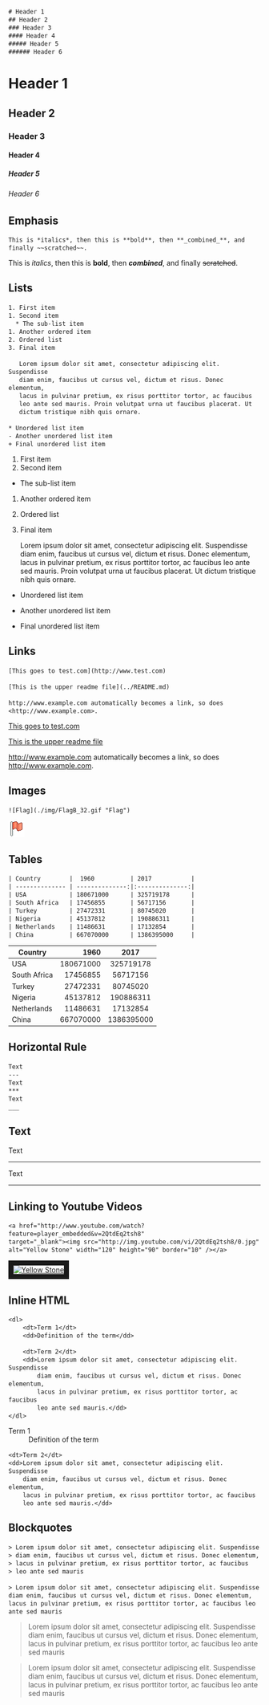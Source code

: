 ```
# Header 1
## Header 2
### Header 3
#### Header 4
##### Header 5
###### Header 6
```

# Header 1
## Header 2
### Header 3
#### Header 4
##### Header 5
###### Header 6

## Emphasis
```
This is *italics*, then this is **bold**, then **_combined_**, and
finally ~~scratched~~.
```
This is *italics*, then this is **bold**, then **_combined_**, and
finally ~~scratched~~.

## Lists
```
1. First item
1. Second item
  * The sub-list item
1. Another ordered item
2. Ordered list
3. Final item

   Lorem ipsum dolor sit amet, consectetur adipiscing elit. Suspendisse
   diam enim, faucibus ut cursus vel, dictum et risus. Donec elementum,
   lacus in pulvinar pretium, ex risus porttitor tortor, ac faucibus
   leo ante sed mauris. Proin volutpat urna ut faucibus placerat. Ut
   dictum tristique nibh quis ornare.

* Unordered list item
- Another unordered list item
+ Final unordered list item
```
1. First item
1. Second item
  * The sub-list item
1. Another ordered item
2. Ordered list
3. Final item

   Lorem ipsum dolor sit amet, consectetur adipiscing elit. Suspendisse
   diam enim, faucibus ut cursus vel, dictum et risus. Donec elementum,
   lacus in pulvinar pretium, ex risus porttitor tortor, ac faucibus
   leo ante sed mauris. Proin volutpat urna ut faucibus placerat. Ut
   dictum tristique nibh quis ornare.

* Unordered list item
- Another unordered list item
+ Final unordered list item

## Links
```
[This goes to test.com](http://www.test.com)

[This is the upper readme file](../README.md)

http://www.example.com automatically becomes a link, so does
<http://www.example.com>.
```

[This goes to test.com](http://www.test.com)

[This is the upper readme file](../README.md)

http://www.example.com automatically becomes a link, so does
<http://www.example.com>.

## Images
```
![Flag](./img/FlagB_32.gif "Flag")
```

![Flag](./img/FlagB_32.gif "Flag")

## Tables
```
| Country        |  1960          | 2017           |
| -------------- | --------------:|:--------------:|
| USA            | 180671000      | 325719178      |
| South Africa   | 17456855       | 56717156       |
| Turkey         | 27472331       | 80745020       |
| Nigeria        | 45137812       | 190886311      |
| Netherlands    | 11486631       | 17132854       |
| China          | 667070000      | 1386395000     |
```

| Country        |  1960          | 2017           |
| -------------- | --------------:|:--------------:|
| USA            | 180671000      | 325719178      |
| South Africa   | 17456855       | 56717156       |
| Turkey         | 27472331       | 80745020       |
| Nigeria        | 45137812       | 190886311      |
| Netherlands    | 11486631       | 17132854       |
| China          | 667070000      | 1386395000     |

## Horizontal Rule
```
Text
---
Text
***
Text
___
```
Text
---
Text
***
Text
___

## Linking to Youtube Videos
```
<a href="http://www.youtube.com/watch?feature=player_embedded&v=2QtdEq2tsh8"
target="_blank"><img src="http://img.youtube.com/vi/2QtdEq2tsh8/0.jpg"
alt="Yellow Stone" width="120" height="90" border="10" /></a>
```

<a href="http://www.youtube.com/watch?feature=player_embedded&v=2QtdEq2tsh8"
target="_blank"><img src="http://img.youtube.com/vi/2QtdEq2tsh8/0.jpg"
alt="Yellow Stone" width="120" height="90" border="10" /></a>

## Inline HTML
```
<dl>
    <dt>Term 1</dt>
    <dd>Definition of the term</dd>

    <dt>Term 2</dt>
    <dd>Lorem ipsum dolor sit amet, consectetur adipiscing elit. Suspendisse
        diam enim, faucibus ut cursus vel, dictum et risus. Donec elementum,
        lacus in pulvinar pretium, ex risus porttitor tortor, ac faucibus
        leo ante sed mauris.</dd>
</dl>
```

<dl>
    <dt>Term 1</dt>
    <dd>Definition of the term</dd>

    <dt>Term 2</dt>
    <dd>Lorem ipsum dolor sit amet, consectetur adipiscing elit. Suspendisse
        diam enim, faucibus ut cursus vel, dictum et risus. Donec elementum,
        lacus in pulvinar pretium, ex risus porttitor tortor, ac faucibus
        leo ante sed mauris.</dd>
</dl>

## Blockquotes
```
> Lorem ipsum dolor sit amet, consectetur adipiscing elit. Suspendisse
> diam enim, faucibus ut cursus vel, dictum et risus. Donec elementum,
> lacus in pulvinar pretium, ex risus porttitor tortor, ac faucibus
> leo ante sed mauris

> Lorem ipsum dolor sit amet, consectetur adipiscing elit. Suspendisse diam enim, faucibus ut cursus vel, dictum et risus. Donec elementum, lacus in pulvinar pretium, ex risus porttitor tortor, ac faucibus leo ante sed mauris
```

> Lorem ipsum dolor sit amet, consectetur adipiscing elit. Suspendisse
> diam enim, faucibus ut cursus vel, dictum et risus. Donec elementum,
> lacus in pulvinar pretium, ex risus porttitor tortor, ac faucibus
> leo ante sed mauris

> Lorem ipsum dolor sit amet, consectetur adipiscing elit. Suspendisse diam enim, faucibus ut cursus vel, dictum et risus. Donec elementum, lacus in pulvinar pretium, ex risus porttitor tortor, ac faucibus leo ante sed mauris